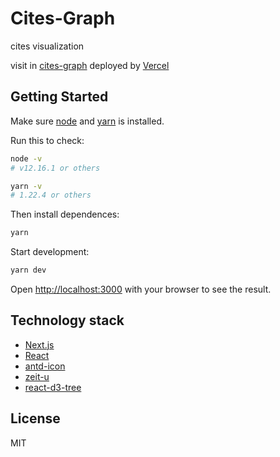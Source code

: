 # Cites-Graph

cites visualization

visit in [cites-graph](https://cites-graph.now.sh/) deployed by [Vercel](https://vercel.com/)

## Getting Started

Make sure [node](https://nodejs.org/en/) and [yarn](https://yarnpkg.com/getting-started/install) is installed.

Run this to check:

```bash
node -v
# v12.16.1 or others

yarn -v
# 1.22.4 or others
```

Then install dependences:

```bash
yarn
```

Start development:

```bash
yarn dev
```

Open [http://localhost:3000](http://localhost:3000) with your browser to see the result.

## Technology stack

- [Next.js](https://nextjs.org/learn)
- [React](https://reactjs.org/)
- [antd-icon](https://ant.design/components/icon/)
- [zeit-u](https://react.zeit-ui.co)
- [react-d3-tree](https://github.com/bkrem/react-d3-tree)

## License

MIT
